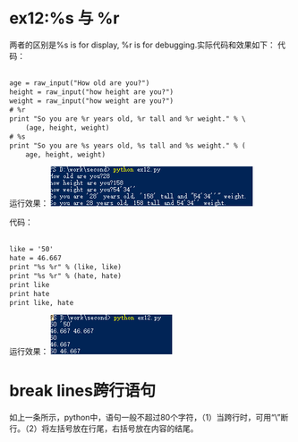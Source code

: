 # ex12:%s 与 %r
两者的区别是%s is for display, %r is for debugging.实际代码和效果如下：
代码：
<pre><code>
age = raw_input("How old are you?")
height = raw_input("how height are you?")
weight = raw_input("how weight are you?")
# %r 
print "So you are %r years old, %r tall and %r weight." % \
	(age, height, weight)
# %s
print "So you are %s years old, %s tall and %s weight." % (
	age, height, weight)
</code></pre>
运行效果：
![](./pic1.png)


代码：
<pre><code>
like = '50'
hate = 46.667
print "%s %r" % (like, like)
print "%s %r" % (hate, hate)
print like
print hate
print like, hate
</code></pre>
运行效果：
![](./pic2.png)


# break lines跨行语句
如上一条所示，python中，语句一般不超过80个字符，（1）当跨行时，可用“\”断行。（2）将左括号放在行尾，右括号放在内容的结尾。
